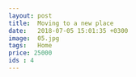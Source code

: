 ```yaml
---
layout: post
title:  Moving to a new place
date:   2018-07-05 15:01:35 +0300
image:  05.jpg
tags:   Home
price: 25000
ids : 4
---
```

